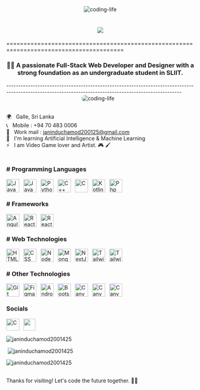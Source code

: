 <div align="center">
  <img alt="coding-life" src="https://user-images.githubusercontent.com/74038190/212749447-bfb7e725-6987-49d9-ae85-2015e3e7cc41.gif">
</div>

<h1 align="center">
    <img src="https://readme-typing-svg.herokuapp.com/?font=cursive&size=35&center=true&vCenter=true&width=500&height=70&duration=4000&lines=Hello+World!+🌍;+I'm+Janindu+Chamod!+👽;+Software+Engineer+🦞;+FullStack+Web+Developer+👨‍💻;+UI/UX+Designer+🎨;" />
</h1>
     ========================================================================================

<h3 align="center"> 👨‍🎓 A passionate Full-Stack Web Developer and Designer with a strong foundation as an undergraduate student in SLIIT.</h3>
-------------------------------------------------------------------------------------------------------------------------------------------------------

<div align="center">
    <img alt="coding-life" width="auto" height="auto" style="border-radius:15px;" src="https://upload.wikimedia.org/wikipedia/en/a/a6/SLIIT_Logo_Crest.png">
   &nbsp;&nbsp;
</div><br>

🌍 &nbsp; Galle, Sri Lanka <br>
📞 &nbsp; Mobile : +94 70 483 0006 <br>
📧 &nbsp; Work mail : janinduchamod200125@gmail.com <br>
🧠 &nbsp; I'm learning Artificial Intelligence & Machine Learning <br>
⚡ &nbsp; I am Video Game lover and Artist. 🎮 🖌 <br><br>


### # Programming Languages

<img align="left" alt="Java" width="35px" style="padding-right:8px;" src="https://cdn.jsdelivr.net/gh/devicons/devicon/icons/java/java-original.svg"/>
<img align="left" alt="JavaScript" width="35px" style="padding-right:8px;" src="https://cdn.jsdelivr.net/gh/devicons/devicon/icons/javascript/javascript-original.svg" />
<img align="left" alt="Python" width="35px" style="padding-right:8px;" src="https://cdn.jsdelivr.net/gh/devicons/devicon/icons/python/python-original.svg" />         
<img align="left" alt="C++" width="35px" style="padding-right:8px;" src="https://cdn.jsdelivr.net/gh/devicons/devicon/icons/cplusplus/cplusplus-plain.svg" />
<img align="left" alt="C" width="35px" style="padding-right:8px;" src="https://cdn.jsdelivr.net/gh/devicons/devicon/icons/c/c-plain.svg" />
<img align="left" alt="Kotlin" width="35px" style="padding-right:8px;" src="https://cdn.jsdelivr.net/gh/devicons/devicon@latest/icons/kotlin/kotlin-original.svg" />
<img align="left" alt="Php" width="35px" style="padding-right:8px;" src="https://cdn.jsdelivr.net/gh/devicons/devicon@latest/icons/php/php-original.svg" /><br><br>

### # Frameworks

<img align="left" alt="Angular" width="35px" style="padding-right:8px;" src="https://cdn.jsdelivr.net/gh/devicons/devicon/icons/angularjs/angularjs-plain.svg" />
<img align="left" alt="React" width="35px" style="padding-right:8px;" src="https://cdn.jsdelivr.net/gh/devicons/devicon/icons/react/react-original.svg" />
<img align="left" alt="React" width="35px" style="padding-right:8px;" src="https://cdn.jsdelivr.net/gh/devicons/devicon@latest/icons/vitejs/vitejs-original.svg" /><br><br>

### # Web Technologies

<img align="left" alt="HTML" width="35px" style="padding-right:8px;" src="https://cdn.jsdelivr.net/gh/devicons/devicon/icons/html5/html5-plain.svg" />
<img align="left" alt="CSS" width="35px" style="padding-right:8px;" src="https://cdn.jsdelivr.net/gh/devicons/devicon/icons/css3/css3-plain.svg" />
<img align="left" alt="NodeJS" width="35px" style="padding-right:8px;" src="https://cdn.jsdelivr.net/gh/devicons/devicon/icons/nodejs/nodejs-original.svg" />
<img align="left" alt="MongoDB" width="35px" style="padding-right:8px;" src="https://cdn.jsdelivr.net/gh/devicons/devicon/icons/mongodb/mongodb-plain.svg" />
<img align="left" alt="NextJs" width="35px" style="padding-right:8px;" src="https://cdn.jsdelivr.net/gh/devicons/devicon@latest/icons/nextjs/nextjs-original.svg" />
<img align="left" alt="Tailwind" width="35px" style="padding-right:8px;" src="https://cdn.jsdelivr.net/gh/devicons/devicon@latest/icons/tailwindcss/tailwindcss-original.svg" />
<img align="left" alt="Tailwind" width="35px" style="padding-right:8px;" src="https://cdn.jsdelivr.net/gh/devicons/devicon@latest/icons/mysql/mysql-original-wordmark.svg" /><br><br>    

### # Other Technologies
  
<img align="left" alt="Git" width="35px" style="padding-right:8px;" src="https://cdn.jsdelivr.net/gh/devicons/devicon/icons/git/git-original.svg" />
<img align="left" alt="Figma" width="35px" style="padding-right:8px;" src="https://cdn.jsdelivr.net/gh/devicons/devicon/icons/figma/figma-original.svg" />
<img align="left" alt="Android Studio" width="35px" style="padding-right:8px;" src="https://cdn.jsdelivr.net/gh/devicons/devicon@latest/icons/androidstudio/androidstudio-original.svg" />
<img align="left" alt="Bootstrap" width="35px" style="padding-right:8px;" src="https://cdn.jsdelivr.net/gh/devicons/devicon@latest/icons/bootstrap/bootstrap-original.svg" />
<img align="left" alt="Canva" width="35px" style="padding-right:8px;" src="https://cdn.jsdelivr.net/gh/devicons/devicon@latest/icons/canva/canva-original.svg" />
<img align="left" alt="Canva" width="35px" style="padding-right:8px;" src="https://cdn.jsdelivr.net/gh/devicons/devicon@latest/icons/redux/redux-original.svg" />
<img align="left" alt="Canva" width="35px" style="padding-right:8px;" src="https://cdn.jsdelivr.net/gh/devicons/devicon@latest/icons/framermotion/framermotion-original.svg" />
          
          
                    
<br>
<br> 

### Socials

<p align="left"> <a href="https://www.github.com/Janinduchamod2001425" target="_blank" rel="noreferrer"> <picture> <source media="(prefers-color-scheme: dark)" srcset="https://raw.githubusercontent.com/danielcranney/readme-generator/main/public/icons/socials/github-dark.svg" /> <source media="(prefers-color-scheme: light)" srcset="https://raw.githubusercontent.com/danielcranney/readme-generator/main/public/icons/socials/github.svg" /> <img align="left" alt="C" width="35px" style="padding-right:8px;" src="https://raw.githubusercontent.com/danielcranney/readme-generator/main/public/icons/socials/github.svg" width="32" height="32" /> </picture> </a>  <a href="https://www.linkedin.com/in/janindu-chamod-1025492a1/" target="_blank" rel="noreferrer"> <picture> <source media="(prefers-color-scheme: dark)" srcset="https://raw.githubusercontent.com/danielcranney/readme-generator/main/public/icons/socials/linkedin-dark.svg" /> <source media="(prefers-color-scheme: light)" srcset="https://raw.githubusercontent.com/danielcranney/readme-generator/main/public/icons/socials/linkedin.svg" /> <img src="https://raw.githubusercontent.com/danielcranney/readme-generator/main/public/icons/socials/linkedin.svg" width="32" height="32" /> </picture> </a></p>

<p><img align="center" src="https://github-readme-stats.vercel.app/api/top-langs?username=janinduchamod2001425&theme=algolia&show_icons=true&locale=en&layout=compact" alt="janinduchamod2001425" /></p>

<p>&nbsp;<img align="center" src="https://github-readme-stats.vercel.app/api?username=janinduchamod2001425&theme=algolia&show_icons=true&locale=en" alt="janinduchamod2001425" /></p>

<p><img align="center" src="https://github-readme-streak-stats.herokuapp.com/?user=janinduchamod2001425&&theme=algolia" alt="janinduchamod2001425" /></p>
<br>
Thanks for visiting! Let's code the future together. 🚀✨

<br />

